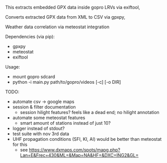 This extracts embedded GPX data inside gopro LRVs via exiftool,

Converts extracted GPX data from XML to CSV via gpxpy,

Weather data correlation via meteostat integration


Dependencies (via pip):
- gpxpy
- meteostat
- exiftool

Usage:
- mount gopro sdcard
- python -i main.py path/to/gopro/videos [-c] [-o DIR]

TODO:
- automate csv -> google maps
- session & filter documentation
    - session hilight features? feels like a dead end; no hilight annotation
- automate some meteostat features
    - smart amount of stations instead of just 10?
- logger instead of stdout?
- test suite with nov 3rd data
- UHF propagation conditions (SFI, KI, AI) would be better than meteostat for this
    - see https://www.dxmaps.com/spots/mapg.php?Lan=E&Frec=430&ML=&Map=NA&HF=&DXC=ING2&GL=